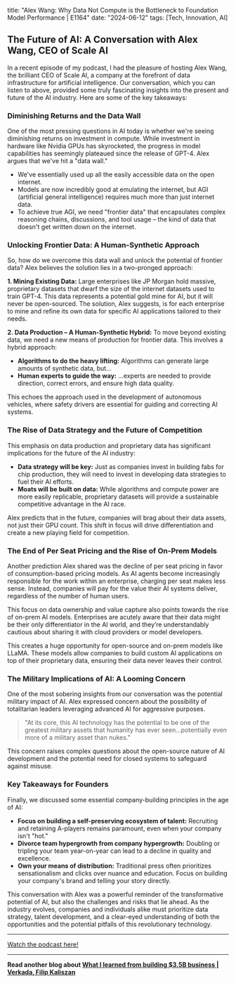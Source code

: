 

title: "Alex Wang: Why Data Not Compute is the Bottleneck to Foundation Model Performance | E1164"
date: "2024-06-12"
tags: [Tech, Innovation, AI]


## The Future of AI: A Conversation with Alex Wang, CEO of Scale AI

In a recent episode of my podcast, I had the pleasure of hosting Alex Wang, the brilliant CEO of Scale AI, a company at the forefront of data infrastructure for artificial intelligence. Our conversation, which you can listen to above, provided some truly fascinating insights into the present and future of the AI industry. Here are some of the key takeaways:

### Diminishing Returns and the Data Wall

One of the most pressing questions in AI today is whether we're seeing diminishing returns on investment in compute. While investment in hardware like Nvidia GPUs has skyrocketed, the progress in model capabilities has seemingly plateaued since the release of GPT-4. Alex argues that we've hit a "data wall." 

* We've essentially used up all the easily accessible data on the open internet.
* Models are now incredibly good at emulating the internet, but AGI (artificial general intelligence) requires much more than just internet data.
* To achieve true AGI, we need "frontier data" that encapsulates complex reasoning chains, discussions, and tool usage – the kind of data that doesn't get written down on the internet.

###  Unlocking Frontier Data:  A Human-Synthetic Approach

So, how do we overcome this data wall and unlock the potential of frontier data? Alex believes the solution lies in a two-pronged approach:

**1. Mining Existing Data:** Large enterprises like JP Morgan hold massive, proprietary datasets that dwarf the size of the internet datasets used to train GPT-4. This data represents a potential gold mine for AI, but it will never be open-sourced. The solution, Alex suggests, is for each enterprise to mine and refine its own data for specific AI applications tailored to their needs.

**2.  Data Production – A Human-Synthetic Hybrid:**  To move beyond existing data, we need a new means of production for frontier data.  This involves a hybrid approach:

* **Algorithms to do the heavy lifting:**  Algorithms can generate large amounts of synthetic data, but…
* **Human experts to guide the way:** …experts are needed to provide direction, correct errors, and ensure high data quality. 

This echoes the approach used in the development of autonomous vehicles, where safety drivers are essential for guiding and correcting AI systems.

###  The Rise of Data Strategy and the Future of Competition

This emphasis on data production and proprietary data has significant implications for the future of the AI industry:

* **Data strategy will be key:** Just as companies invest in building fabs for chip production, they will need to invest in developing data strategies to fuel their AI efforts. 
* **Moats will be built on data:**  While algorithms and compute power are more easily replicable, proprietary datasets will provide a sustainable competitive advantage in the AI race.

Alex predicts that in the future, companies will brag about their data assets, not just their GPU count.  This shift in focus will drive differentiation and create a new playing field for competition.

###  The End of Per Seat Pricing and the Rise of On-Prem Models

Another prediction Alex shared was the decline of per seat pricing in favor of consumption-based pricing models. As AI agents become increasingly responsible for the work within an enterprise, charging per seat makes less sense. Instead, companies will pay for the value their AI systems deliver, regardless of the number of human users.

This focus on data ownership and value capture also points towards the rise of on-prem AI models.  Enterprises are acutely aware that their data might be their only differentiator in the AI world, and they’re understandably cautious about sharing it with cloud providers or model developers.  

This creates a huge opportunity for open-source and on-prem models like LLaMA. These models allow companies to build custom AI applications on top of their proprietary data, ensuring their data never leaves their control.

### The Military Implications of AI: A Looming Concern

One of the most sobering insights from our conversation was the potential military impact of AI.  Alex expressed concern about the possibility of totalitarian leaders leveraging advanced AI for aggressive purposes. 

> "At its core, this AI technology has the potential to be one of the greatest military assets that humanity has ever seen...potentially even more of a military asset than nukes."

This concern raises complex questions about the open-source nature of AI development and the potential need for closed systems to safeguard against misuse.

###  Key Takeaways for Founders

Finally, we discussed some essential company-building principles in the age of AI:

* **Focus on building a self-preserving ecosystem of talent:**  Recruiting and retaining A-players remains paramount, even when your company isn't "hot."
* **Divorce team hypergrowth from company hypergrowth:**  Doubling or tripling your team year-on-year can lead to a decline in quality and excellence.
* **Own your means of distribution:**  Traditional press often prioritizes sensationalism and clicks over nuance and education.  Focus on building your company's brand and telling your story directly.

This conversation with Alex was a powerful reminder of the transformative potential of AI, but also the challenges and risks that lie ahead.  As the industry evolves, companies and individuals alike must prioritize data strategy, talent development, and a clear-eyed understanding of both the opportunities and the potential pitfalls of this revolutionary technology.

---

<a href="https://youtube.com/watch?v=jNbEr9F0wiE" target="_blank">Watch the podcast here!</a>


---

**Read another blog about [What I learned from building $3.5B business | Verkada, Filip Kaliszan](./20240508-filipkaliszan-eo)**
